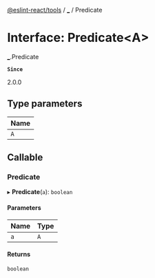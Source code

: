 [@eslint-react/tools](../README.md) / [\_](../modules/.md) / Predicate

# Interface: Predicate\<A\>

[\_](../modules/.md).Predicate

**`Since`**

2.0.0

## Type parameters

| Name |
| :--- |
| `A`  |

## Callable

### Predicate

▸ **Predicate**(`a`): `boolean`

#### Parameters

| Name | Type |
| :--- | :--- |
| `a`  | `A`  |

#### Returns

`boolean`
